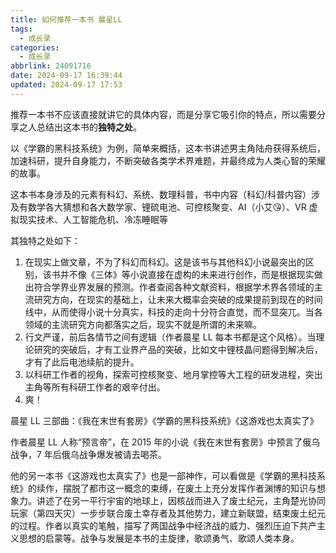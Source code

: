 ```yaml
---
title: 如何推荐一本书 晨星LL
tags:
  - 成长录
categories:
  - 成长录
abbrlink: 24091716
date: 2024-09-17 16:39:44
updated: 2024-09-17 17:53
---
```


推荐一本书不应该直接就讲它的具体内容，而是分享它吸引你的特点，所以需要分享之人总结出这本书的**独特之处**。

以《学霸的黑科技系统》为例，简单来概括，这本书讲述男主角陆舟获得系统后，加速科研，提升自身能力，不断突破各类学术界难题，并最终成为人类心智的荣耀的故事。

这本书本身涉及的元素有科幻、系统、数理科普，书中内容（科幻/科普内容）涉及有数学各大猜想和各大数学家、锂硫电池、可控核聚变、AI（小艾😘）、VR 虚拟现实技术、人工智能危机、冷冻睡眠等

其独特之处如下：
1. 在现实上做文章，不为了科幻而科幻。这是该书与其他科幻小说最突出的区别，该书并不像《三体》等小说直接在虚构的未来进行创作，而是根据现实做出符合学界业界发展的预测。作者查阅各种文献资料，根据学术界各领域的主流研究方向，在现实的基础上，让未来大概率会突破的成果提前到现在的时间线中，从而使得小说十分真实，科技的走向十分符合直觉，而不显突兀。当各领域的主流研究方向都落实之后，现实不就是所谓的未来嘛。
2. 行文严谨，前后各情节之间有逻辑（作者晨星 LL 每本书都是这个风格）。当理论研究的突破后，才有工业界产品的突破，比如文中锂枝晶问题得到解决后，才有了此后电池续航的提升。
3. 以科研工作者的视角，探索可控核聚变、地月掌控等大工程的研发进程，突出主角等所有科研工作者的艰辛付出。
4. 爽！

晨星 LL 三部曲：《我在末世有套房》《学霸的黑科技系统》《这游戏也太真实了》

作者晨星 LL 人称“预言帝”，在 2015 年的小说《我在末世有套房》中预言了俄乌战争，7 年后俄乌战争爆发被请去喝茶。

他的另一本书《这游戏也太真实了》也是一部神作，可以看做是《学霸的黑科技系统》的续作，摆脱了都市这一概念的束缚，在废土上充分发挥作者渊博的知识与想象力。讲述了在另一平行宇宙的地球上，因核战而进入了废土纪元，主角楚光协同玩家（第四天灾）一步步联合废土幸存者及其他势力，建立新联盟，结束废土纪元的过程。作者以真实的笔触，描写了两国战争中经济战的威力、强烈压迫下共产主义思想的启蒙等。战争与发展是本书的主旋律，歌颂勇气、歌颂人类本身。